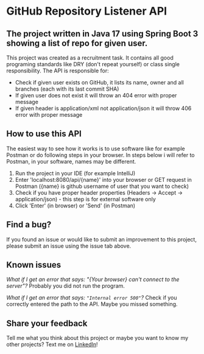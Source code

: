 # GitHub Repository Listener API

## The project written in Java 17 using Spring Boot 3 showing a list of repo for given user.

This project was created as a recruitment task. It contains all good programing standards like DRY 
(don't repeat yourself) or class single responsibility. The API is responsible for:

* Check if given user exists on GitHub, it lists its name, owner and all branches (each with its last commit SHA)
* If given user does not exist it will throw an 404 error with proper message
* If given header is application/xml not application/json it will throw 406 error with proper message

## How to use this API

The easiest way to see how it works is to use software like for example Postman or do following steps 
in your browser. In steps below i will refer to Postman, in your software, names may be different.

1. Run the project in your IDE (for example IntelliJ)
2. Enter 'localhost:8080/api/{name}' into your browser or GET request in Postman ({name} is github username of user that you want to check)
3. Check if you have proper header properties (Headers -> Accept -> application/json) - this step is for external software only
4. Click 'Enter' (in browser) or 'Send' (in Postman)

## Find a bug?

If you found an issue or would like to submit an improvement to this project, 
please submit an issue using the issue tab above.

## Known issues

*What if I get an error that says: "{Your browser} can't connect to the server"?*
Probably you did not run the program.

*What if I get an error that says: `"Internal error 500"`?*
Check if you correctly entered the path to the API. Maybe you missed something.

## Share your feedback

Tell me what you think about this project or maybe you want to know my other projects? 
Text me on [LinkedIn](https://www.linkedin.com/in/kacper-walat-6a8166262/)!
